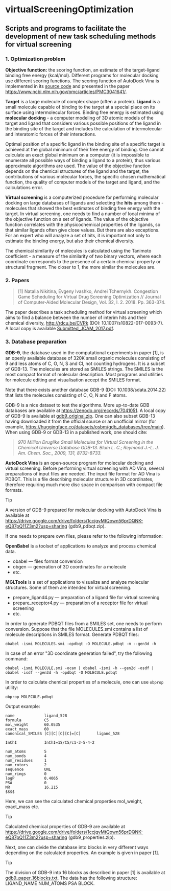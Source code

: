 # virtualScreeningOptimization

## Scripts and programs to facilitate the development of new task scheduling methods for virtual screening

### 1. Optimization problem

**Objective function:** the scoring function, an estimate of the target-ligand binding free energy (kcal/mol). 
Different programs for molecular docking use different scoring functions. The scoring function of AutoDock Vina 
is implemented in its [source code](https://github.com/ccsb-scripps/AutoDock-Vina) and presented in the paper 
https://www.ncbi.nlm.nih.gov/pmc/articles/PMC3041641/.

**Target** is a large molecule of complex shape (often a protein). **Ligand** is a small molecule capable of
binding to the target at a special place on its surface using intermolecular forces. Binding free energy is 
estimated using **molecular docking** - a computer modeling of 3D atomic models of the target and ligand that 
considers various possible positions of the ligand in the binding site of the target and includes the calculation 
of intermolecular and interatomic forces of their interactions.

Optimal position of a specific ligand in the binding site of a specific target
is achieved at the global minimum of their free energy of binding. One cannot calculate an exact global minimum 
on a computer (it is impossible to enumerate all possible ways of binding a ligand to a protein), thus various 
approximate algorithms are used. The value of the objective function depends on the chemical structures of the 
ligand and the target, the contributions of various molecular forces, the specific chosen mathematical function, 
the quality of computer models of the target and ligand, and the calculations error.

**Virtual screening** is a computerized procedure for performing molecular docking on large databases of ligands 
and selecting the **hits** among them - molecules that showed the best estimates of binding free energy with the
target. In virtual screening, one needs to find a number of local minima of the objective function on a set of ligands.
The value of the objective function correlates with the physicochemical properties of the ligands, so that similar ligands
often give close values. But there are also exceptions. For an expert who will analyze a set of hits, it is important not 
only to estimate the binding energy, but also their chemical diversity.

The chemical similarity of molecules is calculated using the Tanimoto coefficient - a measure of the similarity 
of two binary vectors, where each coordinate corresponds to the presence of a certain chemical property or structural
fragment. The closer to 1, the more similar the molecules are.

### 2. Papers

>[1] Natalia Nikitina, Evgeny Ivashko, Andrei Tchernykh. Congestion Game Scheduling for Virtual Drug Screening Optimization // Journal of Computer-Aided Molecular Design, Vol. 32, I. 2. 2018. Pp. 363-374.

The paper describes a task scheduling method for virtual screening which aims to find a balance between the number of interim hits and their chemical diversity, http://rdcu.be/CVPk (DOI: 10.1007/s10822-017-0093-7). 
A local copy is available [Submitted_JCAM_2017.pdf](Submitted_JCAM_2017.pdf).

### 3. Database preparation 

**GDB-9**, the database used in the computational experiments in paper [1], is an openly available database of 320K small organic molecules consisting of 9 and less atoms of C, O, N, S and Cl, not counting hydrogens. It is a subset of GDB-13. The molecules are stored as SMILES strings. The SMILES is the most compact format of molecular description. Most programs and utilities for molecule editing and visualisation accept the SMILES format.

Note that there exists another database GDB-9 (DOI: 10.1038/sdata.2014.22) that lists the molecules consisting of C, O, N and F atoms.

GDB-9 is a nice dataset to test the algorithms. More up-to-date GDB databases are available at https://zenodo.org/records/7041051. A local copy of GDB-9 is available at [gdb9_original.zip](gdb9_original.zip). One can also subset GDB-13 having downloaded it from the official source or an unofficial mirror (for example, https://huggingface.co/datasets/osbm/gdb_databases/tree/main). When using GDB-9 or GDB-13 in a published work, one should cite:
> _970 Million Druglike Small Molecules for Virtual Screening in the Chemical Universe Database GDB-13. Blum L. C.; Reymond J.-L. J. Am. Chem. Soc., 2009, 131, 8732-8733._

**AutoDock Vina** is an open-source program for molecular docking and virtual screening. Before performing virtual screening with AD Vina, several preparations of input files are needed. The input file format for AD Vina is PDBQT. This is a file describing molecular structure in 3D coordinates, therefore requiring much more disc space in comparison with compact file formats. 

> [!TIP]
> A version of GDB-9 prepared for molecular docking with AutoDock Vina is available at https://drive.google.com/drive/folders/1ccjqvMtQown56prDQNK-eQ87pQ11Z3m2?usp=sharing (gdb9_pdbqt.zip).

If one needs to prepare own files, please refer to the following information:

**OpenBabel** is a toolset of applications to analyze and process chemical data.

- obabel — files format conversion
- obgen — generation of 3D coordinates for a molecule 
- etc.

**MGLTools** is a set of applications to visualize and analyze molecular structures. Some of them are intended for virtual screening. 

- prepare_ligand4.py — preparation of a ligand file for virtual screening
- prepare_receptor4.py — preparation of a receptor file for virtual screening
- etc.

In order to generate PDBQT files from a SMILES set, one needs to perform conversion. Suppose that the file MOLECULES.smi contains a list of molecule descriptions in SMILES format. Generate PDBQT files: 

`obabel -ismi MOLECULES.smi -opdbqt -O MOLECULE.pdbqt -m --gen3d -h`

In case of an error "3D coordinate generation failed", try the following command:

`obabel -ismi MOLECULE.smi -ocan | obabel -ismi -h --gen2d -osdf | obabel -isdf --gen3d -h -opdbqt -O MOLECULE.pdbqt`

In order to calculate chemical properties of a molecule, one can use `obprop` utility:

`obprop MOLECULE.pdbqt`

Output example:

```
name             ligand_528
formula          C5
mol_weight       60.0535
exact_mass       60
canonical_SMILES [C][C][C][C]=[C]       ligand_528

InChI            InChI=1S/C5/c1-3-5-4-2

num_atoms        5
num_bonds        4
num_residues     1
num_rotors       2
sequence         UNL
num_rings        0
logP             0.4065
PSA              0
MR               16.215
$$$$
```
Here, we can see the calculated chemical properties mol_weight, exact_mass etc. 

> [!TIP]
> Calculated chemical properties of GDB-9 are available at https://drive.google.com/drive/folders/1ccjqvMtQown56prDQNK-eQ87pQ11Z3m2?usp=sharing (gdb9_properties.zip).

Next, one can divide the database into blocks in very different ways depending on the calculated properties. An example is given in paper [1].

> [!TIP]
> The division of GDB-9 into 16 blocks as described in paper [1] is available at [gdb9_paper_16blocks.txt](gdb9_paper_16blocks.txt). The data has the following structure: LIGAND_NAME NUM_ATOMS PSA BLOCK.


